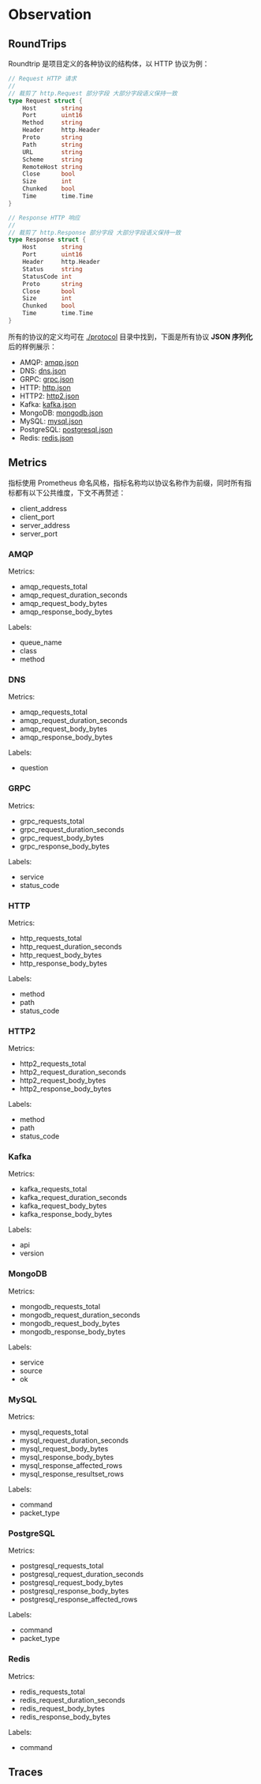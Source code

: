 # Observation

## RoundTrips

Roundtrip 是项目定义的各种协议的结构体，以 HTTP 协议为例：

```go
// Request HTTP 请求
//
// 裁剪了 http.Request 部分字段 大部分字段语义保持一致
type Request struct {
	Host       string
	Port       uint16
	Method     string
	Header     http.Header
	Proto      string
	Path       string
	URL        string
	Scheme     string
	RemoteHost string
	Close      bool
	Size       int
	Chunked    bool
	Time       time.Time
}

// Response HTTP 响应
//
// 裁剪了 http.Response 部分字段 大部分字段语义保持一致
type Response struct {
	Host       string
	Port       uint16
	Header     http.Header
	Status     string
	StatusCode int
	Proto      string
	Close      bool
	Size       int
	Chunked    bool
	Time       time.Time
}
```

所有的协议的定义均可在 [./protocol](../protocol) 目录中找到，下面是所有协议 **JSON 序列化**后的样例展示：

* AMQP: [amqp.json](./roundtrips/amqp.json)
* DNS: [dns.json](./roundtrips/dns.json)
* GRPC: [grpc.json](./roundtrips/grpc.json)
* HTTP: [http.json](./roundtrips/http.json)
* HTTP2: [http2.json](./roundtrips/http2.json)
* Kafka: [kafka.json](./roundtrips/kafka.json)
* MongoDB: [mongodb.json](./roundtrips/mongodb.json)
* MySQL: [mysql.json](./roundtrips/mysql.json)
* PostgreSQL: [postgresql.json](./roundtrips/postgresql.json)
* Redis: [redis.json](./roundtrips/redis.json)

## Metrics

指标使用 Prometheus 命名风格，指标名称均以协议名称作为前缀，同时所有指标都有以下公共维度，下文不再赘述：

- client_address
- client_port
- server_address
- server_port

### AMQP

Metrics:
- amqp_requests_total
- amqp_request_duration_seconds
- amqp_request_body_bytes
- amqp_response_body_bytes

Labels:
- queue_name
- class
- method

### DNS

Metrics:
- amqp_requests_total
- amqp_request_duration_seconds
- amqp_request_body_bytes
- amqp_response_body_bytes

Labels:
- question

### GRPC

Metrics:
- grpc_requests_total
- grpc_request_duration_seconds
- grpc_request_body_bytes
- grpc_response_body_bytes

Labels:
- service
- status_code

### HTTP

Metrics:
- http_requests_total
- http_request_duration_seconds
- http_request_body_bytes
- http_response_body_bytes

Labels:
- method
- path
- status_code

### HTTP2

Metrics:
- http2_requests_total
- http2_request_duration_seconds
- http2_request_body_bytes
- http2_response_body_bytes

Labels:
- method
- path
- status_code

### Kafka

Metrics:
- kafka_requests_total
- kafka_request_duration_seconds
- kafka_request_body_bytes
- kafka_response_body_bytes

Labels:
- api
- version

### MongoDB

Metrics:
- mongodb_requests_total
- mongodb_request_duration_seconds
- mongodb_request_body_bytes
- mongodb_response_body_bytes

Labels:
- service
- source
- ok

### MySQL

Metrics:
- mysql_requests_total
- mysql_request_duration_seconds
- mysql_request_body_bytes
- mysql_response_body_bytes
- mysql_response_affected_rows
- mysql_response_resultset_rows

Labels:
- command
- packet_type

### PostgreSQL

Metrics:
- postgresql_requests_total
- postgresql_request_duration_seconds
- postgresql_request_body_bytes
- postgresql_response_body_bytes
- postgresql_response_affected_rows

Labels:
- command
- packet_type

### Redis

Metrics:
- redis_requests_total
- redis_request_duration_seconds
- redis_request_body_bytes
- redis_response_body_bytes

Labels:
- command

## Traces
